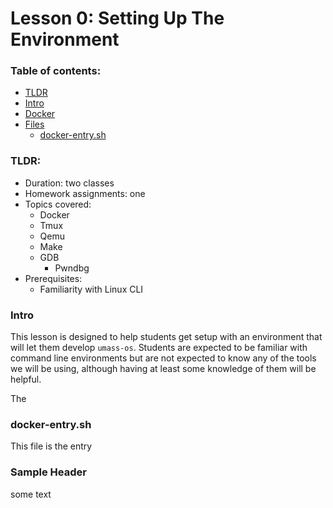 # Lesson 0: Setting Up The Environment

### Table of contents:
- [TLDR](#tldr)
- [Intro](#intro)
- [Docker](#docker)
- [Files](#files)
	- <a href=#docker-entry>docker-entry.sh</a>

### TLDR:
- Duration: two classes
- Homework assignments: one
- Topics covered: 
	- Docker
	- Tmux
	- Qemu
	- Make
	- GDB
		- Pwndbg
- Prerequisites:
	- Familiarity with Linux CLI
	
### Intro
This lesson is designed to help students get setup with an environment that will let them develop `umass-os`. Students are expected to be familiar with command line environments but are not expected to know any of the tools we will be using, although having at least some knowledge of them will be helpful. 

The


### <a id="docker-entry"></a>docker-entry.sh
This file is the entry  

### Sample Header
some text
